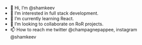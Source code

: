 - 👋 Hi, I’m @shamkeev
- 👀 I’m interested in full stack development.
- 🌱 I’m currently learning React.
- 💞️ I’m looking to collaborate on RoR projects.
- 📫 How to reach me twitter @champagnepappee, instagram @shamkeev

<!---
shamkeev/shamkeev is a ✨ special ✨ repository because its `README.md` (this file) appears on your GitHub profile.
You can click the Preview link to take a look at your changes.
--->
